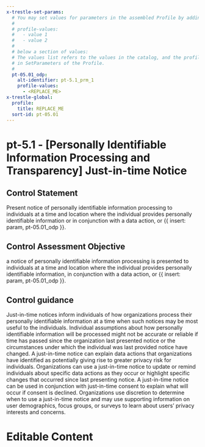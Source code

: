 ```yaml
---
x-trestle-set-params:
  # You may set values for parameters in the assembled Profile by adding
  #
  # profile-values:
  #   - value 1
  #   - value 2
  #
  # below a section of values:
  # The values list refers to the values in the catalog, and the profile-values represent values
  # in SetParameters of the Profile.
  #
  pt-05.01_odp:
    alt-identifier: pt-5.1_prm_1
    profile-values:
      - <REPLACE_ME>
x-trestle-global:
  profile:
    title: REPLACE_ME
  sort-id: pt-05.01
---
```


# pt-5.1 - \[Personally Identifiable Information Processing and Transparency\] Just-in-time Notice

## Control Statement

Present notice of personally identifiable information processing to individuals at a time and location where the individual provides personally identifiable information or in conjunction with a data action, or {{ insert: param, pt-05.01_odp }}.

## Control Assessment Objective

a notice of personally identifiable information processing is presented to individuals at a time and location where the individual provides personally identifiable information, in conjunction with a data action, or {{ insert: param, pt-05.01_odp }}.

## Control guidance

Just-in-time notices inform individuals of how organizations process their personally identifiable information at a time when such notices may be most useful to the individuals. Individual assumptions about how personally identifiable information will be processed might not be accurate or reliable if time has passed since the organization last presented notice or the circumstances under which the individual was last provided notice have changed. A just-in-time notice can explain data actions that organizations have identified as potentially giving rise to greater privacy risk for individuals. Organizations can use a just-in-time notice to update or remind individuals about specific data actions as they occur or highlight specific changes that occurred since last presenting notice. A just-in-time notice can be used in conjunction with just-in-time consent to explain what will occur if consent is declined. Organizations use discretion to determine when to use a just-in-time notice and may use supporting information on user demographics, focus groups, or surveys to learn about users’ privacy interests and concerns.

# Editable Content

<!-- Make additions and edits below -->
<!-- The above represents the contents of the control as received by the profile, prior to additions. -->
<!-- If the profile makes additions to the control, they will appear below. -->
<!-- The above markdown may not be edited but you may edit the content below, and/or introduce new additions to be made by the profile. -->
<!-- If there is a yaml header at the top, parameter values may be edited. Use --set-parameters to incorporate the changes during assembly. -->
<!-- The content here will then replace what is in the profile for this control, after running profile-assemble. -->
<!-- The current profile has no added parts for this control, but you may add new ones here. -->
<!-- Each addition must have a heading either of the form ## Control my_addition_name -->
<!-- or ## Part a. (where the a. refers to one of the control statement labels.) -->
<!-- "## Control" parts are new parts added after the statement part. -->
<!-- "## Part" parts are new parts added into the top-level statement part with that label. -->
<!-- Subparts may be added with nested hash levels of the form ### My Subpart Name -->
<!-- underneath the parent ## Control or ## Part being added -->
<!-- See https://ibm.github.io/compliance-trestle/tutorials/ssp_profile_catalog_authoring/ssp_profile_catalog_authoring for guidance. -->
